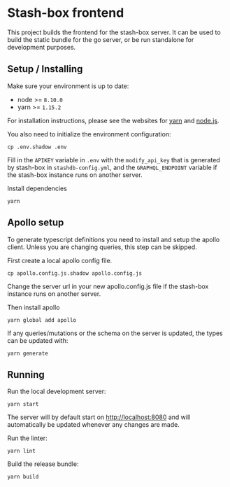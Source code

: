 # Stash-box frontend

This project builds the frontend for the stash-box server. It can be used to build the static bundle for the go server, or be run standalone for development purposes.

## Setup / Installing
Make sure your environment is up to date:
- node >= `8.10.0`
- yarn >= `1.15.2`

For installation instructions, please see the websites for [yarn](https://yarnpkg.com/lang/en/docs/install/#windows-stable) and [node.js](https://nodejs.org/en/download/).

You also need to initialize the environment configuration:

```shell
cp .env.shadow .env
```

Fill in the `APIKEY` variable in `.env` with the `modify_api_key` that is generated by stash-box in `stashdb-config.yml`, and the `GRAPHQL_ENDPOINT` variable if the stash-box instance runs on another server.

Install dependencies

```shell
yarn
```

## Apollo setup
To generate typescript definitions you need to install and setup the apollo client. Unless you are changing queries, this step can be skipped.

First create a local apollo config file.
```shell
cp apollo.config.js.shadow apollo.config.js
```
Change the server url in your new apollo.config.js file if the stash-box instance runs on another server.

Then install apollo
```shell
yarn global add apollo
```

If any queries/mutations or the schema on the server is updated, the types can be updated with: 
```shell
yarn generate
```

## Running

Run the local development server:

```shell
yarn start
```

The server will by default start on [http://localhost:8080](http://localhost:8080) and will automatically be updated whenever any changes are made.

Run the linter:

```shell
yarn lint
```

Build the release bundle:

```shell
yarn build 
```
